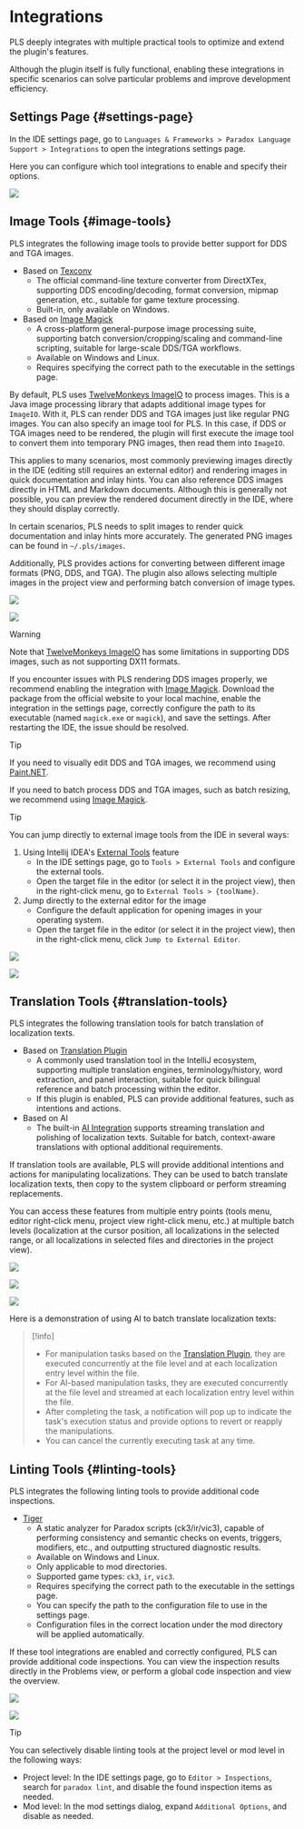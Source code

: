 # Integrations

PLS deeply integrates with multiple practical tools to optimize and extend the plugin's features.

Although the plugin itself is fully functional, enabling these integrations in specific scenarios can solve particular problems and improve development efficiency.

## Settings Page {#settings-page}

In the IDE settings page, go to `Languages & Frameworks > Paradox Language Support > Integrations` to open the integrations settings page.

Here you can configure which tool integrations to enable and specify their options.

![](../images/integrations/integrations_settings_1.png)

## Image Tools {#image-tools}

PLS integrates the following image tools to provide better support for DDS and TGA images.

- Based on [Texconv](https://github.com/microsoft/DirectXTex/wiki/Texconv)
  - The official command-line texture converter from DirectXTex, supporting DDS encoding/decoding, format conversion, mipmap generation, etc., suitable for game texture processing.
  - Built-in, only available on Windows.
- Based on [Image Magick](https://www.imagemagick.org)
  - A cross-platform general-purpose image processing suite, supporting batch conversion/cropping/scaling and command-line scripting, suitable for large-scale DDS/TGA workflows.
  - Available on Windows and Linux.
  - Requires specifying the correct path to the executable in the settings page.

By default, PLS uses [TwelveMonkeys ImageIO](https://github.com/haraldk/TwelveMonkeys) to process images.
This is a Java image processing library that adapts additional image types for `ImageIO`. With it, PLS can render DDS and TGA images just like regular PNG images.
You can also specify an image tool for PLS. In this case, if DDS or TGA images need to be rendered, the plugin will first execute the image tool to convert them into temporary PNG images, then read them into `ImageIO`.

This applies to many scenarios, most commonly previewing images directly in the IDE (editing still requires an external editor) and rendering images in quick documentation and inlay hints.
You can also reference DDS images directly in HTML and Markdown documents. Although this is generally not possible, you can preview the rendered document directly in the IDE, where they should display correctly.

In certain scenarios, PLS needs to split images to render quick documentation and inlay hints more accurately. The generated PNG images can be found in `~/.pls/images`.

Additionally, PLS provides actions for converting between different image formats (PNG, DDS, and TGA).
The plugin also allows selecting multiple images in the project view and performing batch conversion of image types.

![](../images/integrations/convert_image_format_1.png)

![](../images/integrations/convert_image_format_2.png)<!--batch-->

> [!warning]
> Note that [TwelveMonkeys ImageIO](https://github.com/haraldk/TwelveMonkeys) has some limitations in supporting DDS images, such as not supporting DX11 formats.
> 
> If you encounter issues with PLS rendering DDS images properly, we recommend enabling the integration with [Image Magick](https://www.imagemagick.org).
> Download the package from the official website to your local machine, enable the integration in the settings page, correctly configure the path to its executable (named `magick.exe` or `magick`), and save the settings.
> After restarting the IDE, the issue should be resolved.

> [!tip]
> If you need to visually edit DDS and TGA images, we recommend using [Paint.NET](https://www.getpaint.net).
> 
> If you need to batch process DDS and TGA images, such as batch resizing, we recommend using [Image Magick](https://www.imagemagick.org).

> [!tip]
> You can jump directly to external image tools from the IDE in several ways:
> 
> 1. Using Intellij IDEA's [External Tools](https://www.jetbrains.com/help/idea/configuring-third-party-tools.html) feature
>    - In the IDE settings page, go to `Tools > External Tools` and configure the external tools.
>    - Open the target file in the editor (or select it in the project view), then in the right-click menu, go to `External Tools > {toolName}`.
> 2. Jump directly to the external editor for the image
>    - Configure the default application for opening images in your operating system.
>    - Open the target file in the editor (or select it in the project view), then in the right-click menu, click `Jump to External Editor`.
> 
> ![](../images/integrations/jump_to_image_editor_1.png)
> 
> ![](../images/integrations/jump_to_image_editor_2.png)

## Translation Tools {#translation-tools}

PLS integrates the following translation tools for batch translation of localization texts.

- Based on [Translation Plugin](https://github.com/yiiguxing/TranslationPlugin)
  - A commonly used translation tool in the IntelliJ ecosystem, supporting multiple translation engines, terminology/history, word extraction, and panel interaction, suitable for quick bilingual reference and batch processing within the editor.
  - If this plugin is enabled, PLS can provide additional features, such as intentions and actions.
- Based on AI
  - The built-in [AI Integration](ai.md) supports streaming translation and polishing of localization texts. Suitable for batch, context-aware translations with optional additional requirements.

If translation tools are available, PLS will provide additional intentions and actions for manipulating localizations.
They can be used to batch translate localization texts, then copy to the system clipboard or perform streaming replacements.

You can access these features from multiple entry points (tools menu, editor right-click menu, project view right-click menu, etc.) at multiple batch levels (localization at the cursor position, all localizations in the selected range, or all localizations in selected files and directories in the project view).

![](../images/integrations/translation_entry_intentions_1.png)

![](../images/integrations/translation_entry_actions_1.png)

![](../images/integrations/translation_entry_actions_2.png)<!--batch-->

Here is a demonstration of using AI to batch translate localization texts:

<ArtPlayer src="/videos/integrations/translate_and_replace_1.mp4" poster="../images/translate_and_replace_1.png" />

> [!info]
> * For manipulation tasks based on the [Translation Plugin](https://github.com/yiiguxing/TranslationPlugin), they are executed concurrently at the file level and at each localization entry level within the file.
> * For AI-based manipulation tasks, they are executed concurrently at the file level and streamed at each localization entry level within the file.
> * After completing the task, a notification will pop up to indicate the task's execution status and provide options to revert or reapply the manipulations.
> * You can cancel the currently executing task at any time.

## Linting Tools {#linting-tools}

PLS integrates the following linting tools to provide additional code inspections.

- [Tiger](https://github.com/amtep/tiger)
  - A static analyzer for Paradox scripts (ck3/ir/vic3), capable of performing consistency and semantic checks on events, triggers, modifiers, etc., and outputting structured diagnostic results.
  - Available on Windows and Linux.
  - Only applicable to mod directories.
  - Supported game types: `ck3`, `ir`, `vic3`.
  - Requires specifying the correct path to the executable in the settings page.
  - You can specify the path to the configuration file to use in the settings page.
  - Configuration files in the correct location under the mod directory will be applied automatically.

If these tool integrations are enabled and correctly configured, PLS can provide additional code inspections.
You can view the inspection results directly in the Problems view, or perform a global code inspection and view the overview.

![](../images/integrations/lint_results_1.png)

![](../images/integrations/lint_results_2.png)<!--batch-->

> [!tip]
> You can selectively disable linting tools at the project level or mod level in the following ways:
> 
> - Project level: In the IDE settings page, go to `Editor > Inspections`, search for `paradox lint`, and disable the found inspection items as needed.
> - Mod level: In the mod settings dialog, expand `Additional Options`, and disable as needed.